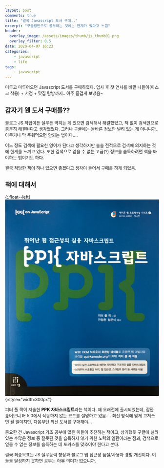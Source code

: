 ```yaml
---
layout: post
comments: true
title: "결국 Javascript 도서 구매.."
excerpt: "구글링만으로 공부하는 것에는 한계가 있다고 느낌"
header:
  overlay_image: /assets/images/thumb/js_thumb01.png
  overlay_filter: 0.5
date: 2020-04-07 16:23
categories:
    - javascript
    - life
tags:
    - javascript
---
```

미루고 미루어오던 Javascript 도서를 구매하였다. 입사 후 첫 연차를 바깥 나들이(마스크 착용) + 서점 + 맛집 탐방까지.. 아주 즐겁게 보냈음~

## 갑자기 웬 도서 구매를??
블로그 JS 작업이든 실무든 막히는 게 있으면 검색해서 해결했었고, 책 없이 검색만으로 충분히 해결된다고 생각했었다. 그러나 구글에는 올바른 정보만 널려 있는 게 아니니까.. 아무거나 막 주워먹으면 안되는 법이다....

어느 정도 검색에 필요한 영어가 된다고 생각하지만 슬슬 전적으로 검색에 의지하는 것에 한계를 느끼고 있다. 또한 검색으로 얻을 수 없는 고급(?) 정보를 습득하려면 책을 봐야하는 법이기도 하다.

결국 적당한 책이 하나 있으면 좋겠다고 생각이 들어서 구매를 하게 되었음.

## 책에 대해서

{:.float--left}
![alt text](/assets/images/post/js-book_img01.png){:style="width:300px"}

피터 폴 콕이 저술한 <strong>PPK 자바스크립트</strong>라는 책이다. 꽤 오래전에 출시되었는데, 잠깐 훑어보니 IE 5.0에서 작동하지 않는 코드를 설명하고 있음.... 최신 방식에 맞게 고쳐쓰면 될 일이지만, 다음부턴 최신 도서를 구매해야...

중요한 건 Javascript 기초 공부에 많은 이들이 추천하는 책이고, 상기했듯 구글에 널려 있는 수많은 정보 중 잘못된 것을 습득하지 않기 위한 노력의 일환이라는 점과, 검색으로 얻을 수 없는 정보를 습득하는 데 포커스를 맞추어야 한다고 본다.

결국 최종목표는 JS 실무능력 향상과 블로그 웹 접근성 품질/사용자 경험 개선이다. 이 둘을 달성하지 못하면 공부는 아무 의미가 없으니까.